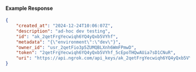 <!-- Code generated for API Clients. DO NOT EDIT. -->

#### Example Response

```json
{
	"created_at": "2024-12-24T10:06:07Z",
	"description": "ad-hoc dev testing",
	"id": "ak_2qetFrgYecwiqh6YQ4yQxb5VYhf",
	"metadata": "{\"environment\":\"dev\"}",
	"owner_id": "usr_2qetFio3p5ZUMQBLXnh6WmFPmwD",
	"token": "2qetFrgYecwiqh6YQ4yQxb5VYhf_5cEpoTHQwAUia7sD1CNuR",
	"uri": "https://api.ngrok.com/api_keys/ak_2qetFrgYecwiqh6YQ4yQxb5VYhf"
}
```
